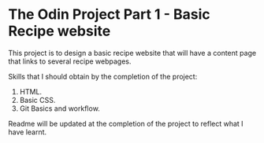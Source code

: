 # The Odin Project Part 1 - Basic Recipe website

This project is to design a basic recipe website that will have a content page that links to several recipe webpages.

Skills that I should obtain by the completion of the project:

1. HTML.
2. Basic CSS.
3. Git Basics and workflow. 


Readme will be updated at the completion of the project to reflect what I have learnt. 